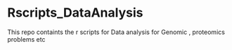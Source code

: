 # Rscripts_DataAnalysis
This repo containts the r scripts for Data analysis for Genomic , proteomics problems  etc 
